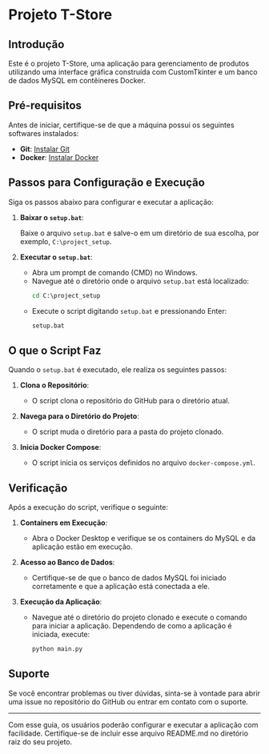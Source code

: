 # Projeto T-Store

## Introdução

Este é o projeto T-Store, uma aplicação para gerenciamento de produtos utilizando uma interface gráfica construída com CustomTkinter e um banco de dados MySQL em contêineres Docker.

## Pré-requisitos

Antes de iniciar, certifique-se de que a máquina possui os seguintes softwares instalados:

- **Git**: [Instalar Git](https://git-scm.com/)
- **Docker**: [Instalar Docker](https://www.docker.com/products/docker-desktop)

## Passos para Configuração e Execução

Siga os passos abaixo para configurar e executar a aplicação:

1. **Baixar o `setup.bat`**:

   Baixe o arquivo `setup.bat` e salve-o em um diretório de sua escolha, por exemplo, `C:\project_setup`.

2. **Executar o `setup.bat`**:

   - Abra um prompt de comando (CMD) no Windows.
   - Navegue até o diretório onde o arquivo `setup.bat` está localizado:
     ```cmd
     cd C:\project_setup
     ```
   - Execute o script digitando `setup.bat` e pressionando Enter:
     ```cmd
     setup.bat
     ```

## O que o Script Faz

Quando o `setup.bat` é executado, ele realiza os seguintes passos:

1. **Clona o Repositório**:
   - O script clona o repositório do GitHub para o diretório atual.

2. **Navega para o Diretório do Projeto**:
   - O script muda o diretório para a pasta do projeto clonado.

3. **Inicia Docker Compose**:
   - O script inicia os serviços definidos no arquivo `docker-compose.yml`.


## Verificação

Após a execução do script, verifique o seguinte:

1. **Containers em Execução**:
   - Abra o Docker Desktop e verifique se os containers do MySQL e da aplicação estão em execução.

2. **Acesso ao Banco de Dados**:
   - Certifique-se de que o banco de dados MySQL foi iniciado corretamente e que a aplicação está conectada a ele.

3. **Execução da Aplicação**:
   - Navegue até o diretório do projeto clonado e execute o comando para iniciar a aplicação. Dependendo de como a aplicação é iniciada, execute:
     ```cmd
     python main.py
     ```

## Suporte

Se você encontrar problemas ou tiver dúvidas, sinta-se à vontade para abrir uma issue no repositório do GitHub ou entrar em contato com o suporte.

---

Com esse guia, os usuários poderão configurar e executar a aplicação com facilidade. Certifique-se de incluir esse arquivo README.md no diretório raiz do seu projeto.


